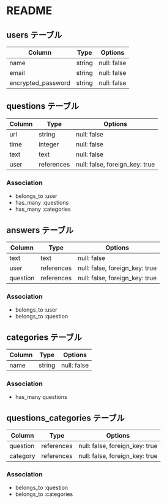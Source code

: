 # README

## users テーブル

| Column             | Type   | Options     |
| ------------------ | ------ | ----------- |
| name               | string | null: false |
| email              | string | null: false |
| encrypted_password | string | null: false |

## questions テーブル

| Column | Type       | Options                        |
| ------ | ---------- | ------------------------------ |
| url    | string     | null: false                    |
| time   | integer    | null: false                    |
| text   | text       | null: false                    |
| user   | references | null: false, foreign_key: true |

### Association
* belongs_to :user
* has_many :questions
* has_many :categories

## answers テーブル

| Column   | Type       | Options                        |
| -------- | ---------- | ------------------------------ |
| text     | text       | null: false                    |
| user     | references | null: false, foreign_key: true |
| question | references | null: false, foreign_key: true |

### Association
* belongs_to :user
* belongs_to :question

## categories テーブル

| Column  | Type       | Options                        |
| ------- | ---------- | ------------------------------ |
| name    | string     | null: false                    |

### Association
* has_many questions

## questions_categories テーブル

| Column    | Type       | Options                        |
| --------- | ---------- | ------------------------------ |
| question  | references | null: false, foreign_key: true |
| category  | references | null: false, foreign_key: true |

### Association
* belongs_to :question
* belongs_to :categories